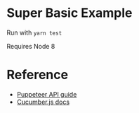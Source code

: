 # Super Basic Example

Run with `yarn test`

Requires Node 8

# Reference
* [Puppeteer API guide](https://github.com/GoogleChrome/puppeteer/blob/master/docs/api.md)
* [Cucumber.js docs](https://github.com/cucumber/cucumber-js/tree/master/docs)
